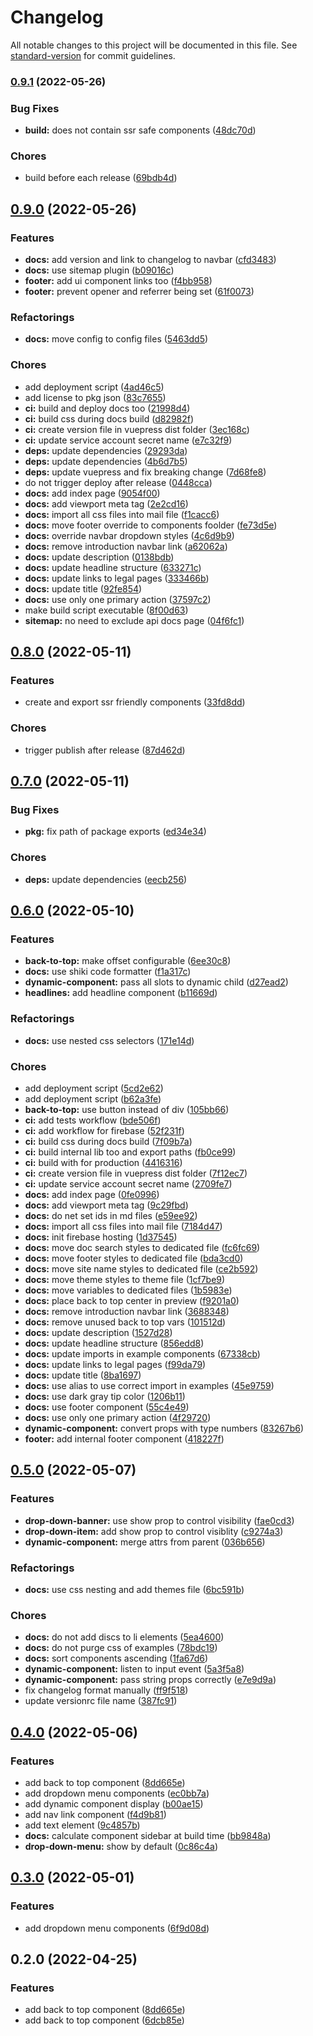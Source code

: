 # Changelog

All notable changes to this project will be documented in this file. See [standard-version](https://github.com/conventional-changelog/standard-version) for commit guidelines.

### [0.9.1](https://github.com/discue/ui-components/compare/v0.9.0...v0.9.1) (2022-05-26)


### Bug Fixes

* **build:** does not contain ssr safe components ([48dc70d](https://github.com/discue/ui-components/commit/48dc70d5a09d037deff1accce92f37ba5cf31c55))


### Chores

* build before each release ([69bdb4d](https://github.com/discue/ui-components/commit/69bdb4d54586b968dd242bacf5c9d10c1a22aad9))

## [0.9.0](https://github.com/discue/ui-components/compare/v0.8.0...v0.9.0) (2022-05-26)


### Features

* **docs:** add version and link to changelog to navbar ([cfd3483](https://github.com/discue/ui-components/commit/cfd34835a508feaf347bb11ba28adf7a9138479a))
* **docs:** use sitemap plugin ([b09016c](https://github.com/discue/ui-components/commit/b09016c7956f472094f94cb32a8f8918e158c1bf))
* **footer:** add ui component links too ([f4bb958](https://github.com/discue/ui-components/commit/f4bb9582f9352c37644c7b0d507d0af3a59b15e8))
* **footer:** prevent opener and referrer being set ([61f0073](https://github.com/discue/ui-components/commit/61f007305b70e810f2af446b850f91ea04a09e34))


### Refactorings

* **docs:** move config to config files ([5463dd5](https://github.com/discue/ui-components/commit/5463dd5a40307374aa43d5e143b058d0148d73cb))


### Chores

* add deployment script ([4ad46c5](https://github.com/discue/ui-components/commit/4ad46c53921081bb42d309cb4ce510435fc95899))
* add license to pkg json ([83c7655](https://github.com/discue/ui-components/commit/83c76556c22915e440436f1cc4fb9fdda2296abe))
* **ci:** build and deploy docs too ([21998d4](https://github.com/discue/ui-components/commit/21998d4fb36840d66a69eaeed2dec8adcfb810dd))
* **ci:** build css during docs build ([d82982f](https://github.com/discue/ui-components/commit/d82982f63adfe4f8eef76804c8f20e127370f32d))
* **ci:** create version file in vuepress dist folder ([3ec168c](https://github.com/discue/ui-components/commit/3ec168c9b6b159b53f848ed00fe4e0f69e5f0bc4))
* **ci:** update service account secret name ([e7c32f9](https://github.com/discue/ui-components/commit/e7c32f98cf14782cc5f498424a457e8f4065e06f))
* **deps:** update dependencies ([29293da](https://github.com/discue/ui-components/commit/29293da40369bc12fb2f1893a2b41ce82a2cb16f))
* **deps:** update dependencies ([4b6d7b5](https://github.com/discue/ui-components/commit/4b6d7b521b0c6b44291201f0abadc3034428d163))
* **deps:** update vuepress and fix breaking change ([7d68fe8](https://github.com/discue/ui-components/commit/7d68fe868e546fca203bdf6c469349e5aa273134))
* do not trigger deploy after release ([0448cca](https://github.com/discue/ui-components/commit/0448cca12ff45001a2014cf8412494bf8df2dff4))
* **docs:** add index page ([9054f00](https://github.com/discue/ui-components/commit/9054f0099bed792e276b820efa6f7150b95eac2d))
* **docs:** add viewport meta tag ([2e2cd16](https://github.com/discue/ui-components/commit/2e2cd169193fd316ec5400e6a3bce9d0ab4c86b0))
* **docs:** import all css files into mail file ([f1cacc6](https://github.com/discue/ui-components/commit/f1cacc67a3933ce4b921253a1125cd86813708f7))
* **docs:** move footer override to components foolder ([fe73d5e](https://github.com/discue/ui-components/commit/fe73d5e7cd4fad0a32bf10f3ce4b5ef2ffc78349))
* **docs:** override navbar dropdown styles ([4c6d9b9](https://github.com/discue/ui-components/commit/4c6d9b9ac2ea967d002cd8554e85b149f2039913))
* **docs:** remove introduction navbar link ([a62062a](https://github.com/discue/ui-components/commit/a62062ad54831b1a19e1a67a1a0493a3c49b6ec2))
* **docs:** update description ([0138bdb](https://github.com/discue/ui-components/commit/0138bdb1ab7539ddd429795e7916e04190de9aa6))
* **docs:** update headline structure ([633271c](https://github.com/discue/ui-components/commit/633271c4fb67e87da32028a4365d32efb36c21ce))
* **docs:** update links to legal pages ([333466b](https://github.com/discue/ui-components/commit/333466bdaaaf6bda97b22929b68f804bf7a0bbbd))
* **docs:** update title ([92fe854](https://github.com/discue/ui-components/commit/92fe854754e8fb89a790534b46bdb3a8dbfc4fc1))
* **docs:** use only one primary action ([37597c2](https://github.com/discue/ui-components/commit/37597c22300a2556fd12e15e3d6667eac86444a2))
* make build script executable ([8f00d63](https://github.com/discue/ui-components/commit/8f00d637e59ab3b3926541a5e4458c69e3282304))
* **sitemap:** no need to exclude api docs page ([04f6fc1](https://github.com/discue/ui-components/commit/04f6fc19a2b6b1a2a97bdba38ac5181afb24973f))

## [0.8.0](https://github.com/discue/ui-components/compare/v0.7.0...v0.8.0) (2022-05-11)


### Features

* create and export ssr friendly components ([33fd8dd](https://github.com/discue/ui-components/commit/33fd8dd5e4d2f693c3551ba042305c0cff213b97))


### Chores

* trigger publish after release ([87d462d](https://github.com/discue/ui-components/commit/87d462d7e505d154089467bc89bda592e25e60fd))

## [0.7.0](https://github.com/discue/ui-components/compare/v0.6.0...v0.7.0) (2022-05-11)


### Bug Fixes

* **pkg:** fix path of package exports ([ed34e34](https://github.com/discue/ui-components/commit/ed34e3495dea30efecd8614ef981d3208365dc1a))


### Chores

* **deps:** update dependencies ([eecb256](https://github.com/discue/ui-components/commit/eecb256bf569a44f73f56f386517ee6472f3b173))

## [0.6.0](https://github.com/discue/ui-components/compare/v0.5.0...v0.6.0) (2022-05-10)


### Features

* **back-to-top:** make offset configurable ([6ee30c8](https://github.com/discue/ui-components/commit/6ee30c8e219a64c9b8752c9b3d7dfdc1404d3676))
* **docs:** use shiki code formatter ([f1a317c](https://github.com/discue/ui-components/commit/f1a317c2c7cbf75a59cecad0ee6431179d6946c9))
* **dynamic-component:** pass all slots to dynamic child ([d27ead2](https://github.com/discue/ui-components/commit/d27ead2f441d4b9a5fa0ccabf4de0c409520d376))
* **headlines:** add headline component ([b11669d](https://github.com/discue/ui-components/commit/b11669d139d89520479424b02e69e6008cfd5bc1))


### Refactorings

* **docs:** use nested css selectors ([171e14d](https://github.com/discue/ui-components/commit/171e14de783e7c5701180918a31b5e2d9ec7fe89))


### Chores

* add deployment script ([5cd2e62](https://github.com/discue/ui-components/commit/5cd2e62e9a52b485e1c8d9a2a0c7dbd53c10d099))
* add deployment script ([b62a3fe](https://github.com/discue/ui-components/commit/b62a3fe559d9b35cf3bd3efd59fd23d13a434f5a))
* **back-to-top:** use button instead of div ([105bb66](https://github.com/discue/ui-components/commit/105bb66516fd7adc2e6fc59e56715f2e8170c213))
* **ci:** add tests workflow ([bde506f](https://github.com/discue/ui-components/commit/bde506f86af4879f389712cbdb5a6ad0501b2fdf))
* **ci:** add workflow for firebase ([52f231f](https://github.com/discue/ui-components/commit/52f231f9bd858021c2b77f92489cb92a21000947))
* **ci:** build css during docs build ([7f09b7a](https://github.com/discue/ui-components/commit/7f09b7aee568911bc3037ad7de72e1f67e834671))
* **ci:** build internal lib too and export paths ([fb0ce99](https://github.com/discue/ui-components/commit/fb0ce9958a3f6e8c3f45009f7349e48a7d76fa7e))
* **ci:** build with for production ([4416316](https://github.com/discue/ui-components/commit/441631686c4b230a8e35f043fedb342ff0199b3e))
* **ci:** create version file in vuepress dist folder ([7f12ec7](https://github.com/discue/ui-components/commit/7f12ec7c545497f42177ef681891771f21d15465))
* **ci:** update service account secret name ([2709fe7](https://github.com/discue/ui-components/commit/2709fe7fc4e1825a591599552752c31c298cd16c))
* **docs:** add index page ([0fe0996](https://github.com/discue/ui-components/commit/0fe09965e29b60610d3506bf1b093dcff8a3fdc2))
* **docs:** add viewport meta tag ([9c29fbd](https://github.com/discue/ui-components/commit/9c29fbda221de8d42799409b2d78e4b437cba98f))
* **docs:** do net set ids in md files ([e59ee92](https://github.com/discue/ui-components/commit/e59ee92c08ea825e6b7d1e99f524219b4c620c26))
* **docs:** import all css files into mail file ([7184d47](https://github.com/discue/ui-components/commit/7184d477a0cac11795b2c0089060220b550bc144))
* **docs:** init firebase hosting ([1d37545](https://github.com/discue/ui-components/commit/1d37545146e4d9ec1b3c367aa2b2159198e5486d))
* **docs:** move doc search styles to dedicated file ([fc6fc69](https://github.com/discue/ui-components/commit/fc6fc694098f3cf81d489826f0394f4c74db3b4f))
* **docs:** move footer styles to dedicated file ([bda3cd0](https://github.com/discue/ui-components/commit/bda3cd0958e4277f3ba8f31ca7105a89029204ee))
* **docs:** move site name styles to dedicated file ([ce2b592](https://github.com/discue/ui-components/commit/ce2b592a05516b0d8a21e55d47f18ecc1c0b3ec2))
* **docs:** move theme styles to theme file ([1cf7be9](https://github.com/discue/ui-components/commit/1cf7be9ded626bd6266d9394bb8b08eb17541f3a))
* **docs:** move variables to dedicated files ([1b5983e](https://github.com/discue/ui-components/commit/1b5983e45d843158394306543c68b7330a6f99f3))
* **docs:** place back to top center in preview ([f9201a0](https://github.com/discue/ui-components/commit/f9201a0d4e9202c6edee2008bc819816fca5403e))
* **docs:** remove introduction navbar link ([3688348](https://github.com/discue/ui-components/commit/3688348ff0a34f055b0447609490f2a3926e0031))
* **docs:** remove unused back to top vars ([101512d](https://github.com/discue/ui-components/commit/101512d39fb21c50f24a3f2112159800094097c7))
* **docs:** update description ([1527d28](https://github.com/discue/ui-components/commit/1527d28a903812efd72eeceb9611679e2327a5ba))
* **docs:** update headline structure ([856edd8](https://github.com/discue/ui-components/commit/856edd8acdbe028e685ee937b8facf4084bc3564))
* **docs:** update imports in example components ([67338cb](https://github.com/discue/ui-components/commit/67338cb1db67ebc4c6062fa6192506f27cdc3887))
* **docs:** update links to legal pages ([f99da79](https://github.com/discue/ui-components/commit/f99da799fc49b15f6e172f8c8f9d7a92b3f58531))
* **docs:** update title ([8ba1697](https://github.com/discue/ui-components/commit/8ba1697a9b8595247c4a44140f510b187cfd6317))
* **docs:** use alias to use correct import in examples ([45e9759](https://github.com/discue/ui-components/commit/45e97590862a978c167f0db8fb662e7bca8a6546))
* **docs:** use dark gray tip color ([1206b11](https://github.com/discue/ui-components/commit/1206b11125c8b08d23a5e8680e370bdfc1385fc5))
* **docs:** use footer component ([55c4e49](https://github.com/discue/ui-components/commit/55c4e4998566fc6001faad0267401a9e385de04a))
* **docs:** use only one primary action ([4f29720](https://github.com/discue/ui-components/commit/4f2972040b2e27d9aaaeb6d2e7eab329754a0b55))
* **dynamic-component:** convert props with type numbers ([83267b6](https://github.com/discue/ui-components/commit/83267b6cb3afad6f24c451d90695bbbee39c1884))
* **footer:** add internal footer component ([418227f](https://github.com/discue/ui-components/commit/418227f29b708bb914c515cabd774b52dd81c339))

## [0.5.0](https://github.com/discue/ui-components/compare/v0.4.0...v0.5.0) (2022-05-07)


### Features

* **drop-down-banner:** use show prop to control visibility ([fae0cd3](https://github.com/discue/ui-components/commit/fae0cd31f835d38b8d0128e199da692107d9dbcf))
* **drop-down-item:** add show prop to control visiblity ([c9274a3](https://github.com/discue/ui-components/commit/c9274a3324e6d843ee119f96784588560314ab6f))
* **dynamic-component:** merge attrs from parent ([036b656](https://github.com/discue/ui-components/commit/036b656fbe79e9d007b115d763cd09576af129f2))


### Refactorings

* **docs:** use css nesting and add themes file ([6bc591b](https://github.com/discue/ui-components/commit/6bc591bdc8efa170337b78bee0766a3d43fff3a8))


### Chores

* **docs:** do not add discs to li elements ([5ea4600](https://github.com/discue/ui-components/commit/5ea4600068d64417e470bc3adfdc65cdf92cbb5c))
* **docs:** do not purge css of examples ([78bdc19](https://github.com/discue/ui-components/commit/78bdc19251c9ac905074ce614fcc8ba20eaa21cd))
* **docs:** sort components ascending ([1fa67d6](https://github.com/discue/ui-components/commit/1fa67d60bfb8a9c5fbd03da6be881d0d567e28b9))
* **dynamic-component:** listen to input event ([5a3f5a8](https://github.com/discue/ui-components/commit/5a3f5a8616f4c91ebab4994660b38f7862a3b8a6))
* **dynamic-component:** pass string props correctly ([e7e9d9a](https://github.com/discue/ui-components/commit/e7e9d9aeb5607b86fca34a7b834883b0a32a2d06))
* fix changelog format manually ([ff9f518](https://github.com/discue/ui-components/commit/ff9f51822a7df3f6d28a57939f2807168a69bd15))
* update versionrc file name ([387fc91](https://github.com/discue/ui-components/commit/387fc91e64b0a0e502b8fdd1548bda17e217772f))

## [0.4.0](https://github.com/discue/ui-components/compare/v0.3.0...v0.4.0) (2022-05-06)


### Features

* add back to top component ([8dd665e](https://github.com/discue/ui-components/commit/8dd665e2ac11ba12f86e4547854349412b6e4a78))
* add dropdown menu components ([ec0bb7a](https://github.com/discue/ui-components/commit/ec0bb7a72adf0ff02902ca70a599a2e729736a8c))
* add dynamic component display ([b00ae15](https://github.com/discue/ui-components/commit/b00ae15a47ba32422c957e243ce865e90be1c79b))
* add nav link component ([f4d9b81](https://github.com/discue/ui-components/commit/f4d9b8199a0e4bc7b2d3d8601d0d9908aadf0e64))
* add text element ([9c4857b](https://github.com/discue/ui-components/commit/9c4857b2e52fc29a01345e1dcf1c0093de45ac65))
* **docs:** calculate component sidebar at build time ([bb9848a](https://github.com/discue/ui-components/commit/bb9848a873bb406c30858f32b018d3f0d3af1431))
* **drop-down-menu:** show by default ([0c86c4a](https://github.com/discue/ui-components/commit/0c86c4a344a7900cfabf36d3bda3d4ba073ebc7e))

## [0.3.0](https://github.com/discue/ui-components/compare/v0.2.0...v0.3.0) (2022-05-01)


### Features

* add dropdown menu components ([6f9d08d](https://github.com/discue/ui-components/commit/6f9d08d8473125f760bd581b6071ec83bcf63eaf))

## 0.2.0 (2022-04-25)


### Features

* add back to top component ([8dd665e](https://github.com/discue/ui-components/commit/8dd665e2ac11ba12f86e4547854349412b6e4a78))
* add back to top component ([6dcb85e](https://github.com/discue/ui-components/commit/6dcb85e9265c2e973db91954f271c11b5cbe01cd))
